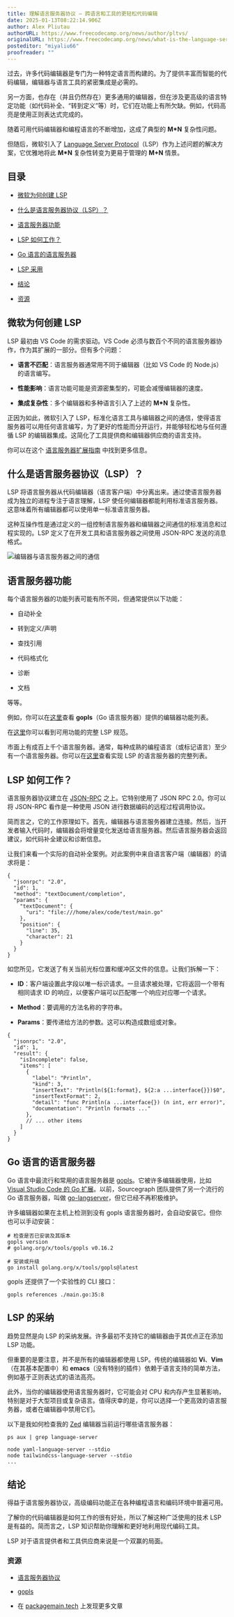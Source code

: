 ```yaml
--- 
title: 理解语言服务器协议 – 跨语言和工具的更轻松代码编辑 
date: 2025-01-13T08:22:14.906Z 
author: Alex Pliutau 
authorURL: https://www.freecodecamp.org/news/author/pltvs/ 
originalURL: https://www.freecodecamp.org/news/what-is-the-language-server-protocol-easier-code-editing-across-languages/ 
posteditor: "miyaliu66" 
proofreader: "" 
--- 
```

 
过去，许多代码编辑器是专门为一种特定语言而构建的。为了提供丰富而智能的代码编辑，编辑器与语言工具的紧密集成是必需的。 
 
<!-- more --> 
 
另一方面，也存在（并且仍然存在）更多通用的编辑器，但在涉及更高级的语言特定功能（如代码补全、“转到定义”等）时，它们在功能上有所欠缺。例如，代码高亮是使用正则表达式完成的。 
 
随着可用代码编辑器和编程语言的不断增加，这成了典型的 **M\*N** 复杂性问题。 
 
但随后，微软引入了 [Language Server Protocol][1]（LSP）作为上述问题的解决方案，它优雅地将此 **M\*N** 复杂性转变为更易于管理的 **M+N** 情景。 
 
## 目录 
 
-   [微软为何创建 LSP][2] 
     
-   [什么是语言服务器协议（LSP）？][3] 
     
-   [语言服务器功能][4] 
     
-   [LSP 如何工作？][5] 
     
-   [Go 语言的语言服务器][6] 
     
-   [LSP 采用][7] 
     
-   [结论][8] 
     
-   [资源][9] 
     
 
## 微软为何创建 LSP 
 
LSP 最初由 VS Code 的需求驱动。VS Code 必须与数百个不同的语言服务器协作，作为其扩展的一部分。但有多个问题： 
 
-   **语言不匹配**：语言服务器通常用不同于编辑器（比如 VS Code 的 Node.js）的语言编写。 
     
-   **性能影响**：语言功能可能是资源密集型的，可能会减慢编辑器的速度。 
     
-   **集成复杂性**：多个编辑器和多种语言引入了上述的 **M\*N** 复杂性。 
     
 
正因为如此，微软引入了 LSP，标准化语言工具与编辑器之间的通信，使得语言服务器可以用任何语言编写，为了更好的性能而分开运行，并能够轻松地与任何遵循 LSP 的编辑器集成。这简化了工具提供商和编辑器供应商的语言支持。 
 
你可以在这个 [语言服务器扩展指南][10] 中找到更多信息。 
 
## 什么是语言服务器协议（LSP）？ 
 
LSP 将语言服务器从代码编辑器（语言客户端）中分离出来。通过使语言服务器成为独立的进程专注于语言理解，LSP 使任何编辑器都能利用标准语言服务器。这意味着所有编辑器都可以使用单一标准语言服务器。 
 
这种互操作性是通过定义的一组控制语言服务器和编辑器之间通信的标准消息和过程实现的。LSP 定义了在开发工具和语言服务器之间使用 JSON-RPC 发送的消息格式。 
 
![编辑器与语言服务器之间的通信](https://miro.medium.com/v2/resize:fit:700/0*Vdycq7316e_hKTCe.png) 
 
## **语言服务器功能** 
 
每个语言服务器的功能列表可能有所不同，但通常提供以下功能： 
 
-   自动补全 
     
-   转到定义/声明 
     
-   查找引用 
     
-   代码格式化 
     
-   诊断 
     
-   文档 
     
 
等等。 
 
例如，你可以在[这里][11]查看 **gopls**（Go 语言服务器）提供的编辑器功能列表。 
 
在[这里][12]你可以看到可用功能的完整 LSP 规范。 
 
市面上有成百上千个语言服务器。通常，每种成熟的编程语言（或标记语言）至少有一个语言服务器。你可以在[这里][13]查看实现 LSP 的语言服务器的完整列表。 
 
## **LSP 如何工作？** 
 
语言服务器协议建立在 [JSON-RPC][14] 之上。它特别使用了 JSON RPC 2.0。你可以将 JSON-RPC 看作是一种使用 JSON 进行数据编码的远程过程调用协议。 
 
简而言之，它的工作原理如下。首先，编辑器与语言服务器建立连接。然后，当开发者输入代码时，编辑器会将增量变化发送给语言服务器。然后语言服务器会返回建议，如代码补全建议和诊断信息。 
 
让我们来看一个实际的自动补全案例。对此案例中来自语言客户端（编辑器）的请求将是： 
 
``` 
{ 
  "jsonrpc": "2.0", 
  "id": 1, 
  "method": "textDocument/completion", 
  "params": { 
    "textDocument": { 
      "uri": "file:///home/alex/code/test/main.go" 
    }, 
    "position": { 
      "line": 35, 
      "character": 21 
    } 
  } 
} 
``` 
 
如您所见，它发送了有关当前光标位置和缓冲区文件的信息。让我们拆解一下： 
 
-   **ID**：客户端设置此字段以唯一标识请求。一旦请求被处理，它将返回一个带有相同请求 ID 的响应，以便客户端可以匹配哪一个响应对应哪一个请求。 
     
-   **Method**：要调用的方法名称的字符串。 
     
-   **Params**：要传递给方法的参数。这可以构造成数组或对象。 
     
 
``` 
{ 
  "jsonrpc": "2.0", 
  "id": 1, 
  "result": { 
    "isIncomplete": false, 
    "items": [ 
      { 
        "label": "Println", 
        "kind": 3, 
        "insertText": "Println(${1:format}, ${2:a ...interface{}})$0", 
        "insertTextFormat": 2, 
        "detail": "func Println(a ...interface{}) (n int, err error)", 
        "documentation": "Println formats ..." 
      }, 
      // ... other items 
    ] 
  } 
} 
``` 
 
## **Go 语言的语言服务器** 
 
Go 语言中最流行和常用的语言服务器是 [gopls][15]。它被许多编辑器使用，比如 [Visual Studio Code 的 Go 扩展][16]。以前，Sourcegraph 团队提供了另一个流行的 Go 语言服务器，叫做 [go-langserver][17]，但它已经不再积极维护。 
 
许多编辑器如果在主机上检测到没有 gopls 语言服务器时，会自动安装它。但你也可以手动安装： 
 
``` 
# 检查是否已安装及其版本 
gopls version 
# golang.org/x/tools/gopls v0.16.2 
 
# 安装或升级 
go install golang.org/x/tools/gopls@latest 
``` 
 
gopls 还提供了一个实验性的 CLI 接口： 
 
``` 
gopls references ./main.go:35:8 
``` 
 
## **LSP 的采纳** 
 
趋势显然是向 LSP 的采纳发展。许多最初不支持它的编辑器由于其优点正在添加 LSP 功能。 
 
但重要的是要注意，并不是所有的编辑器都使用 LSP。传统的编辑器如 **Vi**、**Vim**（在其基本配置中）和 **emacs**（没有特别的插件）依赖于语言支持的简单方法，例如基于正则表达式的语法高亮。 
 
此外，当你的编辑器使用语言服务器时，它可能会对 CPU 和内存产生显著影响，特别是对于大型项目或复杂语言。值得庆幸的是，你可以选择一个更高效的语言服务器，或者在编辑器中禁用它们。 
 
以下是我如何检查我的 [Zed][18] 编辑器当前运行哪些语言服务器： 
 
``` 
ps aux | grep language-server 
 
node yaml-language-server --stdio 
node tailwindcss-language-server --stdio 
... 
``` 
 
## **结论** 
 
得益于语言服务器协议，高级编码功能正在各种编程语言和编码环境中普遍可用。 
 
了解你的代码编辑器是如何工作的很有好处，所以了解这种广泛使用的技术 LSP 是有益的。简而言之，LSP 知识帮助你理解和更好地利用现代编码工具。 
 
LSP 对于语言提供者和工具供应商来说是一个双赢的局面。 
 
### **资源** 
 
-   [语言服务器协议][19] 
     
-   [gopls][20] 
     
-   在 [packagemain.tech][21] 上发现更多文章 
     
 
[1]: https://microsoft.github.io/language-server-protocol/ 
[2]: #heading-why-microsoft-created-the-lsp 
[3]: #heading-what-is-the-language-server-protocol-lsp 
[4]: #heading-language-server-features 
[5]: #heading-how-does-lsp-work 
[6]: #heading-language-server-for-go 
[7]: #heading-lsp-adoption 
[8]: #heading-conclusion 
[9]: #heading-resources 
[10]: https://code.visualstudio.com/api/language-extensions/language-server-extension-guide 
[11]: https://github.com/golang/tools/blob/master/gopls/doc/features/README.md 
[12]: https://microsoft.github.io/language-server-protocol/specifications/lsp/3.17/specification/#languageFeatures 
[13]: https://microsoft.github.io/language-server-protocol/implementors/servers/ 
[14]: https://www.jsonrpc.org/ 
[15]: https://github.com/golang/tools/tree/master/gopls 
[16]: https://github.com/golang/vscode-go 
[17]: https://github.com/sourcegraph/go-langserver 
[18]: https://zed.dev/ 
[19]: https://microsoft.github.io/language-server-protocol/ 
[20]: https://github.com/golang/tools/tree/master/gopls 
[21]: https://packagemain.tech/ 
``` 
 
 
